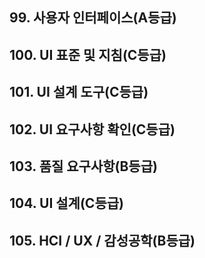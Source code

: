 ## 99. 사용자 인터페이스(A등급)

## 100. UI 표준 및 지침(C등급)

## 101. UI 설계 도구(C등급)

## 102. UI 요구사항 확인(C등급)

## 103. 품질 요구사항(B등급)

## 104. UI 설계(C등급)

## 105. HCI / UX / 감성공학(B등급)
